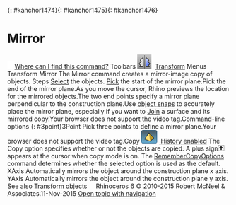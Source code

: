 ---
---

{: #kanchor1474}{: #kanchor1475}{: #kanchor1476}
# Mirror
 [![images/transparent.gif](images/transparent.gif)Where can I find this command?](javascript:void(0);) Toolbars
![images/mirror.png](images/mirror.png) [Transform](transform-toolbar.html) 
Menus
Transform
Mirror
The Mirror command creates a mirror-image copy of objects.
Steps
 [Select](select-objects.html) the objects. [Pick](pick-location.html) the start of the mirror plane.Pick the end of the mirror plane.As you move the cursor, Rhino previews the location for the mirrored objects.The two end points specify a mirror plane perpendicular to the construction plane.Use [object snaps](object-snaps.html) to accurately place the mirror plane, especially if you want to [Join](join.html) a surface and its mirrored copy.Your browser does not support the video tag.Command-line options
{: #3point}3Point
Pick three points to define a mirror plane.Your browser does not support the video tag.Copy
![images/history-tag.png](images/history-tag.png) [&#160;History enabled](historyenabled.html) 
The Copy option specifies whether or not the objects are copied. A plus sign![images/copyplus.png](images/copyplus.png)appears at the cursor when copy mode is on.
The [RememberCopyOptions](remembercopyoptions.html) command determines whether the selected option is used as the default.
XAxis
Automatically mirrors the object around the construction plane x&#160;axis.
YAxis
Automatically mirrors the object around the construction plane y&#160;axis.
See also
 [Transform objects](sak-transform.html) 
&#160;
&#160;
Rhinoceros 6 © 2010-2015 Robert McNeel &amp; Associates.11-Nov-2015
 [Open topic with navigation](mirror.html) 

